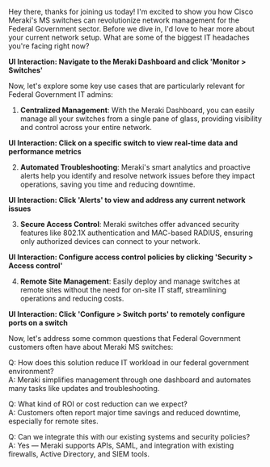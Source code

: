 Hey there, thanks for joining us today! I'm excited to show you how Cisco Meraki's MS switches can revolutionize network management for the Federal Government sector. Before we dive in, I'd love to hear more about your current network setup. What are some of the biggest IT headaches you're facing right now?

**UI Interaction: Navigate to the Meraki Dashboard and click 'Monitor > Switches'**

Now, let's explore some key use cases that are particularly relevant for Federal Government IT admins:

1. **Centralized Management**: With the Meraki Dashboard, you can easily manage all your switches from a single pane of glass, providing visibility and control across your entire network.
   
**UI Interaction: Click on a specific switch to view real-time data and performance metrics**

2. **Automated Troubleshooting**: Meraki's smart analytics and proactive alerts help you identify and resolve network issues before they impact operations, saving you time and reducing downtime.

**UI Interaction: Click 'Alerts' to view and address any current network issues**

3. **Secure Access Control**: Meraki switches offer advanced security features like 802.1X authentication and MAC-based RADIUS, ensuring only authorized devices can connect to your network.

**UI Interaction: Configure access control policies by clicking 'Security > Access control'**

4. **Remote Site Management**: Easily deploy and manage switches at remote sites without the need for on-site IT staff, streamlining operations and reducing costs.

**UI Interaction: Click 'Configure > Switch ports' to remotely configure ports on a switch**

Now, let's address some common questions that Federal Government customers often have about Meraki MS switches:

Q: How does this solution reduce IT workload in our federal government environment?  
A: Meraki simplifies management through one dashboard and automates many tasks like updates and troubleshooting.

Q: What kind of ROI or cost reduction can we expect?  
A: Customers often report major time savings and reduced downtime, especially for remote sites.

Q: Can we integrate this with our existing systems and security policies?  
A: Yes — Meraki supports APIs, SAML, and integration with existing firewalls, Active Directory, and SIEM tools.